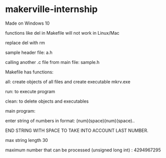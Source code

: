 # makerville-internship

Made on Windows 10

functions like del in Makefile will not work in Linux/Mac

replace del with rm




sample header file: a.h

calling another .c file from main file: sample.h



Makefile has functions:

all: create objects of all files and create executable mkrv.exe

run: to execute program

clean: to delete objects and executables



main program:

enter string of numbers in format: (num)(space)(num)(space)..

END STRING WITH SPACE TO TAKE INTO ACCOUNT LAST NUMBER.

max string length 30

maximum number that can be processed (unsigned long int) : 4294967295
